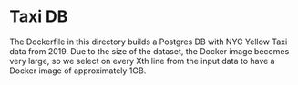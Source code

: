 # Taxi DB

The Dockerfile in this directory builds a Postgres DB with NYC Yellow Taxi data from 2019. Due to the size of
the dataset, the Docker image becomes very large, so we select on every Xth line from the input data to have a
Docker image of approximately 1GB.
